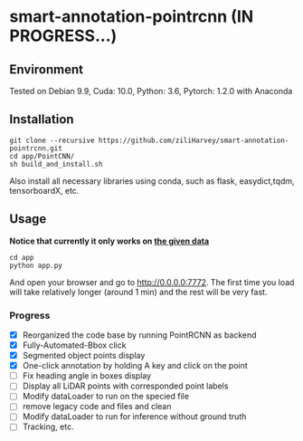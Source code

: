# smart-annotation-pointrcnn (IN PROGRESS...)
## Environment
Tested on Debian 9.9, Cuda: 10.0, Python: 3.6, Pytorch: 1.2.0 with Anaconda

## Installation
```
git clone --recursive https://github.com/ziliHarvey/smart-annotation-pointrcnn.git
cd app/PointCNN/
sh build_and_install.sh
```
Also install all necessary libraries using conda, such as flask, easydict,tqdm, tensorboardX, etc.

## Usage
**Notice that currently it only works on [the given data](https://github.com/ziliHarvey/smart-annotation-pointrcnn/tree/master/app/test_dataset/0_drive_0064_sync/sample/argoverse/lidar)**
```
cd app
python app.py
```
And open your browser and go to http://0.0.0.0:7772. The first time you load will take relatively longer (around 1 min)
and the rest will be very fast.

### Progress
- [x] Reorganized the code base by running PointRCNN as backend
- [x] Fully-Automated-Bbox click
- [x] Segmented object points display
- [x] One-click annotation by holding A key and click on the point
- [ ] Fix heading angle in boxes display
- [ ] Display all LiDAR points with corresponded point labels
- [ ] Modify dataLoader to run on the specied file
- [ ] remove legacy code and files and clean
- [ ] Modify dataLoader to run for inference without ground truth
- [ ] Tracking, etc.
